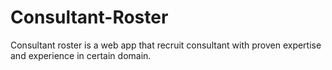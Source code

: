 # Consultant-Roster
Consultant roster is a web app that recruit consultant with proven expertise and experience in certain domain. 
